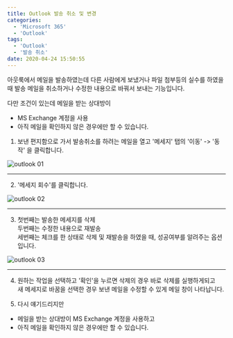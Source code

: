 ```yaml
---
title: Outlook 발송 취소 및 변경
categories:
  - 'Microsoft 365'
  - 'Outlook'
tags:
  - 'Outlook'
  - '발송 취소'
date: 2020-04-24 15:50:55
---
```

아웃룩에서 메일을 발송하였는데 다른 사람에게 보냈거나 파일 첨부등의 실수를 하였을 때 발송 메일을 취소하거나 수정한 내용으로 바꿔서 보내는 기능입니다.

다만 조건이 있는데 메일을 받는 상대방이
* MS Exchange 계정을 사용
* 아직 메일을 확인하지 않은 경우에만 할 수 있습니다.

1. 보낸 편지함으로 가서 발송취소를 하려는 메일을 열고 '메세지' 탭의 '이동' -> '동작' 을 클릭합니다.

![outlook 01](https://user-images.githubusercontent.com/53321666/80184036-dce33f80-8644-11ea-8138-eb192bdbab29.png)

------

2. '메세지 회수'를 클릭합니다.

![outlook 02](https://user-images.githubusercontent.com/53321666/80184478-9b9f5f80-8645-11ea-8f8b-d276810b74e0.png)

-----

3. 첫번째는 발송한 메세지를 삭제 <br>
두번째는 수정한 내용으로 재발송 <br>
세번째는 체크를 한 상태로 삭제 및 재발송을 하였을 때, 성공여부를 알려주는 옵션입니다.

![outlook 03](https://user-images.githubusercontent.com/53321666/80184480-9cd08c80-8645-11ea-8029-839ef60a02eb.png)

-----

4. 원하는 작업을 선택하고 '확인'을 누르면 삭제의 경우 바로 삭제를 실행하게되고 <br>
새 메세지로 바꿈을 선택한 경우 보낸 메일을 수정할 수 있게 메일 창이 나타납니다.

5. 다시 얘기드리지만 
* 메일을 받는 상대방이 MS Exchange 계정을 사용하고
* 아직 메일을 확인하지 않은 경우에만 할 수 있습니다.